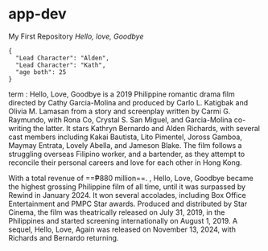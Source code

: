 # app-dev
My First Repository
*Hello, love, Goodbye* 
```
{
  "Lead Character": "Alden",
  "Lead Character": "Kath",
  "age both": 25
}
```
term
: Hello, Love, Goodbye is a 2019 Philippine romantic drama film directed by Cathy Garcia-Molina and produced by Carlo L. Katigbak and Olivia M. Lamasan from a story and screenplay written by Carmi G. Raymundo, with Rona Co, Crystal S. San Miguel, and Garcia-Molina co-writing the latter. It stars Kathryn Bernardo and Alden Richards, with several cast members including Kakai Bautista, Lito Pimentel, Joross Gamboa, Maymay Entrata, Lovely Abella, and Jameson Blake. The film follows a struggling overseas Filipino worker, and a bartender, as they attempt to reconcile their personal careers and love for each other in Hong Kong.

With a total revenue of ==₱880 million==. , Hello, Love, Goodbye became the highest grossing Philippine film of all time, until it was surpassed by Rewind in January 2024. It won several accolades, including Box Office Entertainment and PMPC Star awards. Produced and distributed by Star Cinema, the film was theatrically released on July 31, 2019, in the Philippines and started screening internationally on August 1, 2019. A sequel, Hello, Love, Again was released on November 13, 2024, with Richards and Bernardo returning.
